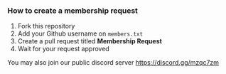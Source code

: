 ### How to create a membership request

1. Fork this repository
2. Add your Github username on `members.txt`
3. Create a pull request titled **Membership Request**
4. Wait for your request approved

You may also join our public discord server
https://discord.gg/mzqc7zm
